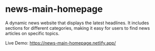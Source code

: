 # news-main-homepage

A dynamic news website that displays the latest headlines. It includes sections for different categories, making it easy for users to find news articles on specific topics.

Live Demo:
https://news-main-homepage.netlify.app/

